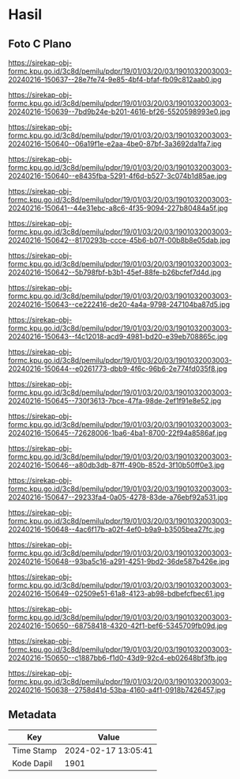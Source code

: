 # Hasil

## Foto C Plano

https://sirekap-obj-formc.kpu.go.id/3c8d/pemilu/pdpr/19/01/03/20/03/1901032003003-20240216-150637--28e7fe74-9e85-4bf4-bfaf-fb09c812aab0.jpg

https://sirekap-obj-formc.kpu.go.id/3c8d/pemilu/pdpr/19/01/03/20/03/1901032003003-20240216-150639--7bd9b24e-b201-4616-bf26-5520598993e0.jpg

https://sirekap-obj-formc.kpu.go.id/3c8d/pemilu/pdpr/19/01/03/20/03/1901032003003-20240216-150640--06a19f1e-e2aa-4be0-87bf-3a3692da1fa7.jpg

https://sirekap-obj-formc.kpu.go.id/3c8d/pemilu/pdpr/19/01/03/20/03/1901032003003-20240216-150640--e8435fba-5291-4f6d-b527-3c074b1d85ae.jpg

https://sirekap-obj-formc.kpu.go.id/3c8d/pemilu/pdpr/19/01/03/20/03/1901032003003-20240216-150641--44e31ebc-a8c6-4f35-9094-227b80484a5f.jpg

https://sirekap-obj-formc.kpu.go.id/3c8d/pemilu/pdpr/19/01/03/20/03/1901032003003-20240216-150642--8170293b-ccce-45b6-b07f-00b8b8e05dab.jpg

https://sirekap-obj-formc.kpu.go.id/3c8d/pemilu/pdpr/19/01/03/20/03/1901032003003-20240216-150642--5b798fbf-b3b1-45ef-88fe-b26bcfef7d4d.jpg

https://sirekap-obj-formc.kpu.go.id/3c8d/pemilu/pdpr/19/01/03/20/03/1901032003003-20240216-150643--ce222416-de20-4a4a-9798-247104ba87d5.jpg

https://sirekap-obj-formc.kpu.go.id/3c8d/pemilu/pdpr/19/01/03/20/03/1901032003003-20240216-150643--f4c12018-acd9-4981-bd20-e39eb708865c.jpg

https://sirekap-obj-formc.kpu.go.id/3c8d/pemilu/pdpr/19/01/03/20/03/1901032003003-20240216-150644--e0261773-dbb9-4f6c-96b6-2e774fd035f8.jpg

https://sirekap-obj-formc.kpu.go.id/3c8d/pemilu/pdpr/19/01/03/20/03/1901032003003-20240216-150645--730f3613-7bce-47fa-98de-2ef1f91e8e52.jpg

https://sirekap-obj-formc.kpu.go.id/3c8d/pemilu/pdpr/19/01/03/20/03/1901032003003-20240216-150645--72628006-1ba6-4ba1-8700-22f94a8586af.jpg

https://sirekap-obj-formc.kpu.go.id/3c8d/pemilu/pdpr/19/01/03/20/03/1901032003003-20240216-150646--a80db3db-87ff-490b-852d-3f10b50ff0e3.jpg

https://sirekap-obj-formc.kpu.go.id/3c8d/pemilu/pdpr/19/01/03/20/03/1901032003003-20240216-150647--29233fa4-0a05-4278-83de-a76ebf92a531.jpg

https://sirekap-obj-formc.kpu.go.id/3c8d/pemilu/pdpr/19/01/03/20/03/1901032003003-20240216-150648--4ac6f17b-a02f-4ef0-b9a9-b3505bea27fc.jpg

https://sirekap-obj-formc.kpu.go.id/3c8d/pemilu/pdpr/19/01/03/20/03/1901032003003-20240216-150648--93ba5c16-a291-4251-9bd2-36de587b426e.jpg

https://sirekap-obj-formc.kpu.go.id/3c8d/pemilu/pdpr/19/01/03/20/03/1901032003003-20240216-150649--02509e51-61a8-4123-ab98-bdbefcfbec61.jpg

https://sirekap-obj-formc.kpu.go.id/3c8d/pemilu/pdpr/19/01/03/20/03/1901032003003-20240216-150650--68758418-4320-42f1-bef6-5345709fb09d.jpg

https://sirekap-obj-formc.kpu.go.id/3c8d/pemilu/pdpr/19/01/03/20/03/1901032003003-20240216-150650--c1887bb6-f1d0-43d9-92c4-eb02648bf3fb.jpg

https://sirekap-obj-formc.kpu.go.id/3c8d/pemilu/pdpr/19/01/03/20/03/1901032003003-20240216-150638--2758d41d-53ba-4160-a4f1-0918b7426457.jpg


## Metadata

| Key        | Value               |
| ---------- | ------------------- |
| Time Stamp | 2024-02-17 13:05:41 |
| Kode Dapil | 1901                |



